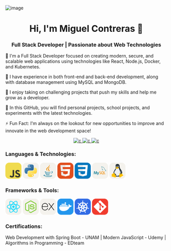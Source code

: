 ![image](https://github.com/user-attachments/assets/305c6499-93a4-40aa-b334-f6793f7c0b9f)

<h1 align="center">Hi, I'm Miguel Contreras 👋</h1> <h3 align="center">Full Stack Developer | Passionate about Web Technologies</h3>
🌱 I'm a Full Stack Developer focused on creating modern, secure, and scalable web applications using technologies like React, Node.js, Docker, and Kubernetes.<p></p>

💼 I have experience in both front-end and back-end development, along with database management using MySQL and MongoDB.

🚀 I enjoy taking on challenging projects that push my skills and help me grow as a developer.

📝 In this GitHub, you will find personal projects, school projects, and experiments with the latest technologies.

⚡ Fun Fact: I'm always on the lookout for new opportunities to improve and innovate in the web development space!<p></p>

<p align="center"> <a href="https://www.credly.com/badges/17162d44-bca8-42a8-8a98-bdaea89f8a6c/public_url" target="_blank" rel="noreferrer"> <img src="https://images.credly.com/size/340x340/images/af8c6b4e-fc31-47c4-8dcb-eb7a2065dc5b/I2CS__1_.png" alt="c" width="120" height="120"/> </a> <a href="https://www.credly.com/badges/b83b3a38-731e-4e84-abe2-0083dd7f1090/public_url" target="_blank" rel="noreferrer"> <img src="https://images.credly.com/size/110x110/images/9180921d-4a13-429e-9357-6f9706a554f0/image.png" alt="c" width="120" height="120"/> </a> <a href="https://www.credly.com/badges/9982fb48-986f-4f0e-9578-c9812891a901/public_url" target="_blank" rel="noreferrer"> <img src="https://images.credly.com/size/110x110/images/68c0b94d-f6ac-40b1-a0e0-921439eb092e/image.png" alt="c" width="120" height="120"/> </a> </p>
<h3 align="left">Languages & Technologies:</h3> <p align="left"> <a target="_blank" rel="noreferrer"> <img src="https://raw.githubusercontent.com/tandpfun/skill-icons/65dea6c4eaca7da319e552c09f4cf5a9a8dab2c8/icons/JavaScript.svg" alt="JavaScript" width="50" height="50"/> </a> <a target="_blank" rel="noreferrer"> <img src="https://raw.githubusercontent.com/tandpfun/skill-icons/65dea6c4eaca7da319e552c09f4cf5a9a8dab2c8/icons/Python-Light.svg" alt="Python" width="50" height="50"/> </a> <a target="_blank" rel="noreferrer"> <img src="https://raw.githubusercontent.com/tandpfun/skill-icons/65dea6c4eaca7da319e552c09f4cf5a9a8dab2c8/icons/Java-Light.svg" alt="Java" width="50" height="50"/> </a> <a target="_blank" rel="noreferrer"> <img src="https://raw.githubusercontent.com/tandpfun/skill-icons/65dea6c4eaca7da319e552c09f4cf5a9a8dab2c8/icons/HTML.svg" alt="HTML" width="50" height="50"/> </a> <a target="_blank" rel="noreferrer"> <img src="https://raw.githubusercontent.com/tandpfun/skill-icons/65dea6c4eaca7da319e552c09f4cf5a9a8dab2c8/icons/CSS.svg" alt="CSS" width="50" height="50"/> </a> <a target="_blank" rel="noreferrer"> <img src="https://raw.githubusercontent.com/tandpfun/skill-icons/65dea6c4eaca7da319e552c09f4cf5a9a8dab2c8/icons/MySQL-Light.svg" alt="MySQL" width="50" height="50"/> </a> <a target="_blank" rel="noreferrer"> <img src="https://raw.githubusercontent.com/tandpfun/skill-icons/65dea6c4eaca7da319e552c09f4cf5a9a8dab2c8/icons/Linux-Light.svg" alt="Linux" width="50" height="50"/> </a> </p>

<h3 align="left">Frameworks & Tools:</h3> <p align="left"> <a target="_blank" rel="noreferrer"> <img src="https://raw.githubusercontent.com/tandpfun/skill-icons/65dea6c4eaca7da319e552c09f4cf5a9a8dab2c8/icons/React-Light.svg" alt="React" width="50" height="50"/> </a> <a target="_blank" rel="noreferrer"> <img src="https://raw.githubusercontent.com/tandpfun/skill-icons/65dea6c4eaca7da319e552c09f4cf5a9a8dab2c8/icons/NodeJS-Light.svg" alt="Node.js" width="50" height="50"/> </a> <a target="_blank" rel="noreferrer"> <img src="https://raw.githubusercontent.com/tandpfun/skill-icons/65dea6c4eaca7da319e552c09f4cf5a9a8dab2c8/icons/ExpressJS-Light.svg" alt="Express.js" width="50" height="50"/> </a> <a target="_blank" rel="noreferrer"> <img src="https://raw.githubusercontent.com/tandpfun/skill-icons/65dea6c4eaca7da319e552c09f4cf5a9a8dab2c8/icons/Docker.svg" alt="Docker" width="50" height="50"/> </a> <a target="_blank" rel="noreferrer"> <img src="https://raw.githubusercontent.com/tandpfun/skill-icons/65dea6c4eaca7da319e552c09f4cf5a9a8dab2c8/icons/Kubernetes.svg" alt="Kubernetes" width="50" height="50"/> </a> <a target="_blank" rel="noreferrer"> <img src="https://raw.githubusercontent.com/tandpfun/skill-icons/65dea6c4eaca7da319e552c09f4cf5a9a8dab2c8/icons/Git.svg" alt="Git" width="50" height="50"/> </a> </p>

<h3 align="left">Certifications:</h3> <p align="left"> Web Development with Spring Boot - UNAM | Modern JavaScript - Udemy | Algorithms in Programming - EDteam </p>


